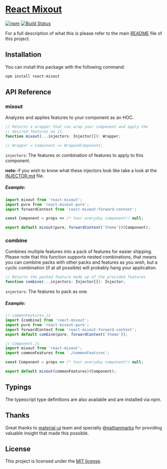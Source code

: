 # [React Mixout](https://github.com/alitaheri/react-mixout)
[![npm](https://badge.fury.io/js/react-mixout.svg)](https://badge.fury.io/js/react-mixout)
[![Build Status](https://travis-ci.org/alitaheri/react-mixout.svg?branch=master)](https://travis-ci.org/alitaheri/react-mixout)

For a full description of what this is please refer to 
the main [README](https://github.com/alitaheri/react-mixout) file of this project.

## Installation

You can install this package with the following command:

```sh
npm install react-mixout
```

## API Reference

### mixout

Analyzes and applies features to your component as an HOC.

```js
// Returns a wrapper that can wrap your component and apply the
// desired features on it.
function mixout(...injectors: Injector[]): Wrapper;

// Wrapper = Component => WrappedComponent;
```

`injectors`: The features or combination of features to apply to this component.

**note:** if you wish to know what these injectors look like take a look at the
[INJECTOR.md](https://github.com/alitaheri/react-mixout/blob/master/packages/react-mixout/INJECTOR.md)
file.

##### Example:

```js
import mixout from 'react-mixout';
import pure from 'react-mixout-pure';
import forwardContext from 'react-mixout-forward-context';

const Component = props => /* Your everyday component*/ null;

export default mixout(pure, forwardContext('theme'))(Component);
```

### combine

Combines multiple features into a pack of features for easier shipping.
Please note that this function supports nested combinations, that means
you can combine packs with other packs and features as you wish, but a cyclic
combination (if at all possible) will probably hang your application.

```js
// Returns the packed feature made up of the provided features
function combine(...injectors: Injector[]): Injector;
```

`injectors`: The features to pack as one.

##### Example:

```js
// commonFeatures.js
import {combine} from 'react-mixout';
import pure from 'react-mixout-pure';
import forwardContext from 'react-mixout-forward-context';
export default combine(pure, forwardContext('theme'));

// Component.js
import mixout from 'react-mixout';
import commonFeatures from './commonFeatures';

const Component = props => /* Your everyday component*/ null;

export default mixout(commonFeatures)(Component);
```

## Typings

The typescript type definitions are also available and are installed via npm.

## Thanks

Great thanks to [material-ui](https://github.com/callemall/material-ui)
team and specially [@nathanmarks](https://github.com/nathanmarks) for
providing valuable insight that made this possible.

## License
This project is licensed under the [MIT license](https://github.com/alitaheri/react-mixout/blob/master/LICENSE).
